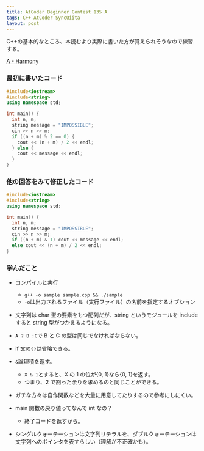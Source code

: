 ```yaml
---
title: AtCoder Beginner Contest 135 A
tags: C++ AtCoder SyncQiita
layout: post
---
```


C++の基本的なところ、本読むより実際に書いた方が覚えられそうなので練習する。

[A - Harmony](https://atcoder.jp/contests/abc135/tasks/abc135_a)

### 最初に書いたコード

```cpp
#include<iostream>
#include<string>
using namespace std;

int main() {
  int n, m;
  string message = "IMPOSSIBLE";
  cin >> n >> m;
  if ((n + m) % 2 == 0) {
    cout << (n + m) / 2 << endl;
  } else {
    cout << message << endl;
  }
}
```

### 他の回答をみて修正したコード

```cpp
#include<iostream>
#include<string>
using namespace std;

int main() {
  int n, m;
  string message = "IMPOSSIBLE";
  cin >> n >> m;
  if ((n + m) & 1) cout << message << endl;
  else cout << (n + m) / 2 << endl;
}
```

### 学んだこと

- コンパイルと実行

  - `g++ -o sample sample.cpp && ./sample`
  - `-o`は出力されるファイル（実行ファイル）の名前を指定するオブション

- 文字列は char 型の要素をもつ配列だが、string というモジュールを include すると string 型がつかえるようになる。

- `A ? B :C`で B と C の型は同じでなければならない。

- if 文の`{}`は省略できる。

- `&`論理積を返す。

  - `X & 1`とすると、X の 1 の位が{0, 1}なら{0, 1}を返す。
  - つまり、2 で割った余りを求めるのと同じことができる。

- ガチな方々は自作関数などを大量に用意してたりするので参考にしにくい。

- main 関数の戻り値ってなんで int なの？

  - 終了コードを返すから。

- シングルクォーテーションは文字列リテラルを、ダブルクォーテーションは文字列へのポインタを表すらしい（理解が不正確かも）。
